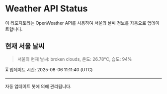 
# Weather API Status

이 리포지토리는 OpenWeather API를 사용하여 서울의 날씨 정보를 자동으로 업데이트합니다.

## 현재 서울 날씨
> 서울의 현재 날씨: broken clouds, 온도: 26.78°C, 습도: 94%

⏳ 업데이트 시간: 2025-08-06 11:11:40 (UTC)

---
자동 업데이트 봇에 의해 관리됩니다.
